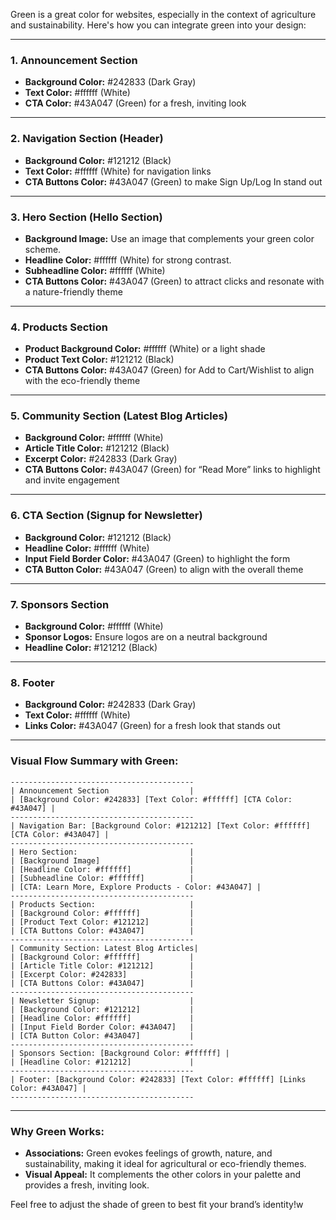 Green is a great color for websites, especially in the context of agriculture and sustainability. Here's how you can integrate green into your design:

---

### **1. Announcement Section**
- **Background Color:** #242833 (Dark Gray)
- **Text Color:** #ffffff (White)
- **CTA Color:** #43A047 (Green) for a fresh, inviting look

---

### **2. Navigation Section (Header)**
- **Background Color:** #121212 (Black)
- **Text Color:** #ffffff (White) for navigation links
- **CTA Buttons Color:** #43A047 (Green) to make Sign Up/Log In stand out

---

### **3. Hero Section (Hello Section)**
- **Background Image:** Use an image that complements your green color scheme.
- **Headline Color:** #ffffff (White) for strong contrast.
- **Subheadline Color:** #ffffff (White)
- **CTA Buttons Color:** #43A047 (Green) to attract clicks and resonate with a nature-friendly theme

---

### **4. Products Section**
- **Product Background Color:** #ffffff (White) or a light shade
- **Product Text Color:** #121212 (Black)
- **CTA Buttons Color:** #43A047 (Green) for Add to Cart/Wishlist to align with the eco-friendly theme

---

### **5. Community Section (Latest Blog Articles)**
- **Background Color:** #ffffff (White)
- **Article Title Color:** #121212 (Black)
- **Excerpt Color:** #242833 (Dark Gray)
- **CTA Buttons Color:** #43A047 (Green) for “Read More” links to highlight and invite engagement

---

### **6. CTA Section (Signup for Newsletter)**
- **Background Color:** #121212 (Black)
- **Headline Color:** #ffffff (White)
- **Input Field Border Color:** #43A047 (Green) to highlight the form
- **CTA Button Color:** #43A047 (Green) to align with the overall theme

---

### **7. Sponsors Section**
- **Background Color:** #ffffff (White)
- **Sponsor Logos:** Ensure logos are on a neutral background
- **Headline Color:** #121212 (Black)

---

### **8. Footer**
- **Background Color:** #242833 (Dark Gray)
- **Text Color:** #ffffff (White)
- **Links Color:** #43A047 (Green) for a fresh look that stands out

---

### **Visual Flow Summary with Green:**

```
-----------------------------------------
| Announcement Section                  |
| [Background Color: #242833] [Text Color: #ffffff] [CTA Color: #43A047] |
-----------------------------------------
| Navigation Bar: [Background Color: #121212] [Text Color: #ffffff] [CTA Color: #43A047] |
-----------------------------------------
| Hero Section:                         |
| [Background Image]                    |
| [Headline Color: #ffffff]             |
| [Subheadline Color: #ffffff]          |
| [CTA: Learn More, Explore Products - Color: #43A047] |
-----------------------------------------
| Products Section:                     |
| [Background Color: #ffffff]           |
| [Product Text Color: #121212]         |
| [CTA Buttons Color: #43A047]          |
-----------------------------------------
| Community Section: Latest Blog Articles|
| [Background Color: #ffffff]           |
| [Article Title Color: #121212]        |
| [Excerpt Color: #242833]              |
| [CTA Buttons Color: #43A047]          |
-----------------------------------------
| Newsletter Signup:                    |
| [Background Color: #121212]           |
| [Headline Color: #ffffff]             |
| [Input Field Border Color: #43A047]   |
| [CTA Button Color: #43A047]           |
-----------------------------------------
| Sponsors Section: [Background Color: #ffffff] |
| [Headline Color: #121212]             |
-----------------------------------------
| Footer: [Background Color: #242833] [Text Color: #ffffff] [Links Color: #43A047] |
-----------------------------------------
```

---

### **Why Green Works:**
- **Associations:** Green evokes feelings of growth, nature, and sustainability, making it ideal for agricultural or eco-friendly themes.
- **Visual Appeal:** It complements the other colors in your palette and provides a fresh, inviting look.

Feel free to adjust the shade of green to best fit your brand’s identity!w